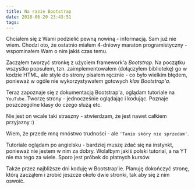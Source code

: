 ```yaml
---
title: Na razie Bootstrap
date: 2018-06-20 23:43:51
tags:
---
```


Chciałem się z Wami podzielić pewną nowiną - informacją. Sam już nie wiem. 
Chodzi oto, że ostatnio miałem 4-dniowy maraton programistyczny - 
wspominałem Wam o nim jakiś czas temu.
 
Zacząłem tworzyć stronkę z użyciem framework'a *Bootstrap*. Na początku 
wszystko popsułem, tzn. zaimplementowałem (dołączyłem bibliotekę) go w 
kodzie HTML, ale style do strony pisałem ręcznie - co było wielkim błędem, 
ponieważ w ogóle nie wykorzystywałem gotowych *klas Bootstrap'a*.

Teraz zapoznaje się z dokumentacją Bootstrap'a, oglądam tutoriale na 
`YouTube`. Tworzę strony - jednocześnie oglądając i kodując. Poznaje 
poszczególne klasy do czego służą etc.

Nie jest on wcale taki straszny - stwierdzam, że jest nawet całkiem 
przyjazny :) 
 
Wiem, że przede mną mnóstwo trudności - ale `'Tanio skóry nie sprzedam'`.

Tutoriale oglądam po angielsku - bardziej muszę zdać się na instynkt, 
ponieważ nie jestem w nim za dobry. Wolałbym jakiś polski tutorial, a na YT 
nie ma tego za wiele. Sporo jest próbek do płatnych kursów.

Także przez najbliższe dni koduję w Bootstrap'ie. Planuję dokończyć stronę, 
którą zacząłem i zrobić jeszcze około dwie stronki, tak aby się z nim oswoić.
